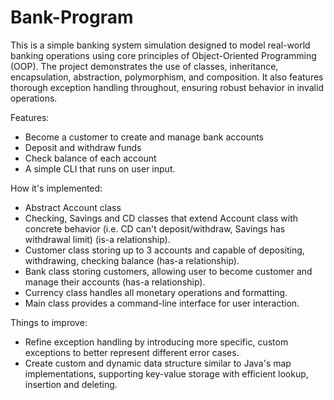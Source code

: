 # Bank-Program
This is a simple banking system simulation designed to model real-world banking operations using core principles of Object-Oriented Programming (OOP). The project demonstrates the use of classes, inheritance, encapsulation, abstraction, polymorphism, and composition. It also features thorough exception handling throughout, ensuring robust behavior in invalid operations.

Features:
- Become a customer to create and manage bank accounts
- Deposit and withdraw funds
- Check balance of each account
- A simple CLI that runs on user input.

How it's implemented:
 - Abstract Account class
 - Checking, Savings and CD classes that extend Account class with concrete behavior (i.e. CD can't deposit/withdraw, Savings has withdrawal limit) (is-a relationship).
 - Customer class storing up to 3 accounts and capable of depositing, withdrawing, checking balance (has-a relationship).
 - Bank class storing customers, allowing user to become customer and manage their accounts (has-a relationship).
 - Currency class handles  all monetary operations and formatting.
 - Main class provides a command-line interface for user interaction.

Things to improve:
  - Refine exception handling by introducing more specific, custom exceptions to better represent different error cases.
  - Create custom and dynamic data structure similar to Java's map implementations, supporting key-value storage with efficient lookup, insertion and deleting. 
